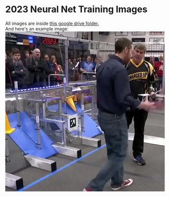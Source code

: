 # 2023 Neural Net Training Images
All images are inside
[this google drive folder.](https://drive.google.com/drive/folders/1jvEAPxqXR6DTSi9kd8sAT5zEs1_0a4ho)  
And here's an example image:
![Example image](images/haas_777.png)
